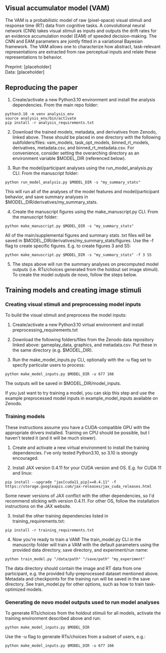 Visual accumulator model (VAM)
------------

The VAM is a probabilistic model of raw (pixel-space) visual stimuli and response time (RT) data from cognitive tasks. A convolutional neural network (CNN) takes visual stimuli as inputs and outputs the drift rates for an evidence accumulation model (EAM) of speeded decision-making. The CNN and EAM parameters are jointly fitted in a variational Bayesian framework. The VAM allows one to characterize how abstract, task-relevant representations are extracted from raw perceptual inputs and relate these representations to behavior.

Preprint: [placeholder]\
Data: [placeholder]

Reproducing the paper
------------

1) Create/activate a new Python3.10 environment and install the analysis dependencies. From the main repo folder:

```
python3.10 -m venv analysis_env
source analysis_env/bin/activate
pip install -r analysis_requirements.txt
```

2) Download the trained models, metadata, and derivatives from Zenodo, linked above. These should be placed in one directory with the following subfolders/files: vam_models, task_opt_models, binned_rt_models, derivatives, metadata.csv, and binned_rt_metadata.csv. For convenience, consider setting the overarching directory as an environment variable $MODEL_DIR (referenced below).

3) Run the model/participant analyses using the run_model_analysis.py CLI. From the manuscript folder:

```
python run_model_analysis.py $MODEL_DIR -s "my_summary_stats"
```

This will run all of the analyses of the model features and model/participant behavior, and save summary analyses in $MODEL_DIR/derivatives/my_summary_stats.

4) Create the manuscript figures using the make_manuscript.py CLI. From the manuscript folder:

```
python make_manuscript.py $MODEL_DIR -s "my_summary_stats"
```

All of the main/supplemental figures and summary stats .txt files will be saved in $MODEL_DIR/derivatives/my_summary_stats/figures. Use the -f flag to create specific figures. E.g. to create figures 3 and S5:

```
python make_manuscript.py $MODEL_DIR -s "my_summary_stats" -f 3 S5
```

5) The steps above will run the summary analyses on precomputed model outputs (i.e. RTs/choices generated from the holdout set image stimuli). To create the model outputs de novo, follow the steps below.

Training models and creating image stimuli
------------

### Creating visual stimuli and preprocessing model inputs
To build the visual stimuli and preprocess the model inputs:

1) Create/activate a new Python3.10 virtual environment and install preprocessing_requirements.txt

2) Download the following folders/files from the Zenodo data repository linked above: gameplay_data, graphics, and metadata.csv. Put these in the same directory (e.g. $MODEL_DIR).

3) Run the make_model_inputs.py CLI, optionally with the -u flag set to specify particular users to process:

```
python make_model_inputs.py $MODEL_DIR -u 677 166
```

The outputs will be saved in $MODEL_DIR/model_inputs.

If you just want to try training a model, you can skip this step and use the example preprocessed model inputs in example_model_inputs available on Zenodo.

### Training models
These instructions assume you have a CUDA-compatible GPU with the appropriate drivers installed. Training on CPU should be possible, but I haven't tested it (and it will be much slower).

1) Create and activate a new virtual environment to install the training dependencies. I've only tested Python3.10, so 3.10 is strongly encouraged.

2) Install JAX version 0.4.11 for your CUDA version and OS. E.g. for CUDA 11 and linux:

```
pip install --upgrade "jax[cuda11_pip]==0.4.11" -f https://storage.googleapis.com/jax-releases/jax_cuda_releases.html
```

Some newer versions of JAX conflict with the other dependencies, so I'd recommend sticking with version 0.4.11. For other OS, follow the installation instructions on the JAX website.

3) Install the other training dependencies listed in training_requirements.txt:

```
pip install -r training_requirements.txt
```

4) Now you're ready to train a VAM! The train_model.py CLI in the manuscritp folder will train a VAM with the default parameters using the provided data directory, save directory, and experiment/run name:

```
python train_model.py "/data/path" "/save/path" "my_experiment"
```

The data directory should contain the image and RT data from one participant, e.g. the provided fully-preprocessed dataset mentioned above. Metadata and checkpoints for the training run will be saved in the save directory. See train_model.py for other options, such as how to train task-optimized models.

### Generating de novo model outputs used to run model analyses
To generate RTs/choices from the holdout stimuli for all models, activate the training environment described above and run:

```
python make_model_inputs.py $MODEL_DIR
```

Use the -u flag to generate RTs/choices from a subset of users, e.g.:

```
python make_model_inputs.py $MODEL_DIR -u 677 166
```


